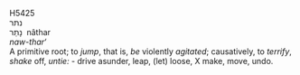<body>
  <p>H5425<br>  נתר  <br> נָתַר  ‎  nâthar  <br><i>naw-thar‘ </i><br>A primitive root; to <i>jump</i>, that is, <i>be</i> violently <i>agitated</i>; causatively, to <i>terrify</i>, <i>shake</i> off, <i>untie: - </i>drive asunder, leap, (let) loose, X make, move, undo.<br></p>
 </body>